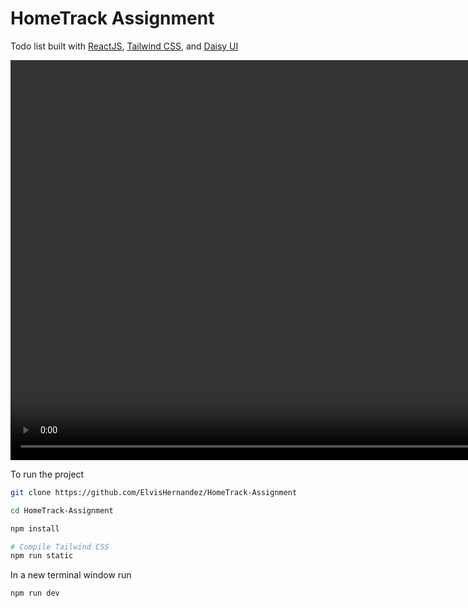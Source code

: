 # HomeTrack Assignment

Todo list built with [ReactJS](https://react.dev/learn/installation), [Tailwind CSS](https://tailwindcss.com/docs/installation), and [Daisy UI](https://daisyui.com/docs/install/)

<a href="https://gyazo.com/05672c4ffbf9474f60a36168d7bbf0c0"><video width="1280" autoplay muted loop playsinline controls><source src="https://i.gyazo.com/05672c4ffbf9474f60a36168d7bbf0c0.mp4" type="video/mp4"/></video></a>

To run the project

```bash
git clone https://github.com/ElvisHernandez/HomeTrack-Assignment

cd HomeTrack-Assignment

npm install

# Compile Tailwind CSS
npm run static
```

In a new terminal window run

```bash
npm run dev
```
